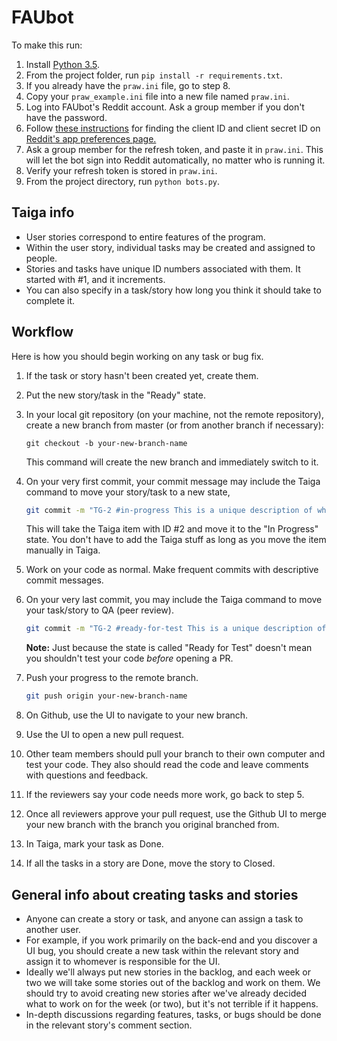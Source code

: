 # FAUbot

To make this run:

1. Install [Python 3.5](https://www.python.org/downloads/release/python-350/).
2. From the project folder, run `pip install -r requirements.txt`.
3. If you already have the `praw.ini` file, go to step 8.
4. Copy your `praw_example.ini` file into a new file named `praw.ini`.
5. Log into FAUbot's Reddit account. Ask a group member if you don't have the password.
6. Follow [these instructions](http://praw.readthedocs.io/en/stable/pages/oauth.html#a-step-by-step-oauth-guide) for finding the client ID and client secret ID on [Reddit's app preferences page.](https://www.reddit.com/prefs/apps/)
7. Ask a group member for the refresh token, and paste it in `praw.ini`. This will let the bot sign into Reddit automatically, no matter who is running it.
8. Verify your refresh token is stored in `praw.ini`.
9. From the project directory, run `python bots.py`.

## Taiga info

* User stories correspond to entire features of the program.
* Within the user story, individual tasks may be created and assigned to people.
* Stories and tasks have unique ID numbers associated with them. It started with #1, and it increments.
* You can also specify in a task/story how long you think it should take to complete it.


## Workflow

Here is how you should begin working on any task or bug fix.

1. If the task or story hasn't been created yet, create them. 
2. Put the new story/task in the "Ready" state.
3. In your local git repository (on your machine, not the remote repository), create a new branch from master (or from another branch if necessary):
   
    `git checkout -b your-new-branch-name`
   
    This command will create the new branch and immediately switch to it. 

4. On your very first commit, your commit message may include the Taiga command to move your story/task to a new state,
    
    ```bash
	git commit -m "TG-2 #in-progress This is a unique description of what I did in this commmit"
	```
   
    This will take the Taiga item with ID #2 and move it to the "In Progress" state. 
   You don't have to add the Taiga stuff as long as you move the item manually in Taiga.
5. Work on your code as normal. Make frequent commits with descriptive commit messages.

6. On your very last commit, you may include the Taiga command to move your task/story to QA (peer review).
   
    ```bash
	git commit -m "TG-2 #ready-for-test This is a unique description of my last commit"
	```
   
    **Note:** Just because the state is called "Ready for Test" doesn't mean you shouldn't test your code *before* opening a PR.
7. Push your progress to the remote branch.
   
   ```bash
   git push origin your-new-branch-name
   ```
  
8. On Github, use the UI to navigate to your new branch.
9. Use the UI to open a new pull request.
10. Other team members should pull your branch to their own computer and test your code.
   They also should read the code and leave comments with questions and feedback.
11. If the reviewers say your code needs more work, go back to step 5.
12. Once all reviewers approve your pull request, use the Github UI to merge your new branch with the branch you original branched from.
13. In Taiga, mark your task as Done. 
14. If all the tasks in a story are Done, move the story to Closed. 

## General info about creating tasks and stories
* Anyone can create a story or task, and anyone can assign a task to another user.
* For example, if you work primarily on the back-end and you discover a UI bug, 
  you should create a new task within the relevant story and assign it to whomever is responsible for the UI.
* Ideally we'll always put new stories in the backlog, and each week or two we will take
  some stories out of the backlog and work on them. We should try to avoid creating new stories 
  after we've already decided what to work on for the week (or two), but it's not terrible if it happens.
* In-depth discussions regarding features, tasks, or bugs should be done in the relevant story's comment section.

